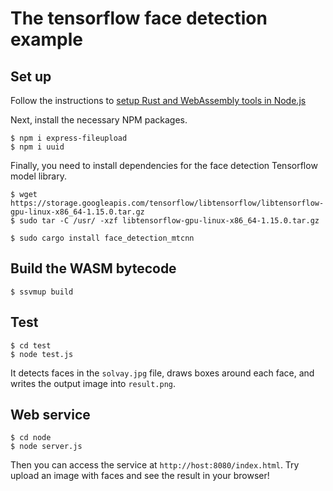 # The tensorflow face detection example

## Set up

Follow the instructions to [setup Rust and WebAssembly tools in Node.js](https://www.secondstate.io/articles/setup-rust-nodejs/)

Next, install the necessary NPM packages.

```
$ npm i express-fileupload
$ npm i uuid
```

Finally, you need to install dependencies for the face detection Tensorflow model library.

```
$ wget https://storage.googleapis.com/tensorflow/libtensorflow/libtensorflow-gpu-linux-x86_64-1.15.0.tar.gz
$ sudo tar -C /usr/ -xzf libtensorflow-gpu-linux-x86_64-1.15.0.tar.gz

$ sudo cargo install face_detection_mtcnn
```

## Build the WASM bytecode

```
$ ssvmup build
```

## Test

```
$ cd test
$ node test.js
```

It detects faces in the `solvay.jpg` file, draws boxes around each face, and writes the output image into `result.png`.

## Web service

```
$ cd node
$ node server.js
```

Then you can access the service at `http://host:8080/index.html`. Try upload an image with faces and see the result in your browser!


